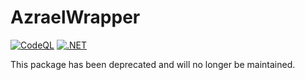 # AzraelWrapper
[![CodeQL](https://github.com/Azrael-Interactive/Azrael.Net/actions/workflows/codeql-analysis.yml/badge.svg)](https://github.com/Azrael-Interactive/Azrael.Net/actions/workflows/codeql-analysis.yml)
[![.NET](https://github.com/Azrael-Interactive/Azrael.Net/actions/workflows/dotnet.yml/badge.svg)](https://github.com/Azrael-Interactive/Azrael.Net/actions/workflows/dotnet.yml)

This package has been deprecated and will no longer be maintained.
